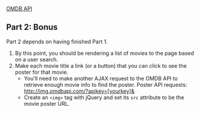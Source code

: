 [OMDB API](http://www.omdbapi.com/)


Part 2: Bonus
-------------

Part 2 depends on having finished Part 1.

1. By this point, you should be rendering a list of movies to the page
based on a user search.
2. Make each movie title a link (or a button) that you can click to
   see the poster for that movie.
    * You'll need to make another AJAX request to the OMDB API to
    retrieve enough movie info to find the poster.
    Poster API requests:
    http://img.omdbapi.com/?apikey=[yourkey]&
    * Create an `<img>` tag with jQuery and set its `src` attribute to
      be the movie poster URL.

